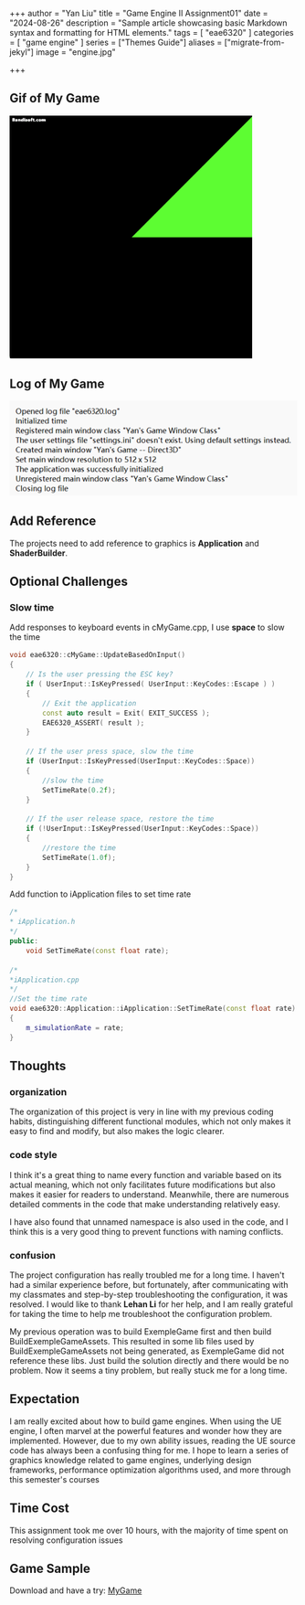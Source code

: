 +++
author = "Yan Liu"
title = "Game Engine II Assignment01"
date = "2024-08-26"
description = "Sample article showcasing basic Markdown syntax and formatting for HTML elements."
tags = [
    "eae6320"
]
categories = [
    "game engine"
]
series = ["Themes Guide"]
aliases = ["migrate-from-jekyl"]
image = "engine.jpg"

+++

<!--more-->

## Gif of My Game

<img src=".\animatedcolor.gif" alt="animatedcolor" style="zoom:67%;" />



## Log of My Game

<img src=".\log.png" />



## Add Reference

The projects need to add reference to graphics is **Application** and **ShaderBuilder**.



## Optional Challenges

### Slow time

Add responses to keyboard events in cMyGame.cpp, I use **space** to slow the time

~~~c++
void eae6320::cMyGame::UpdateBasedOnInput()
{
	// Is the user pressing the ESC key?
	if ( UserInput::IsKeyPressed( UserInput::KeyCodes::Escape ) )
	{
		// Exit the application
		const auto result = Exit( EXIT_SUCCESS );
		EAE6320_ASSERT( result );
	}

	// If the user press space, slow the time
	if (UserInput::IsKeyPressed(UserInput::KeyCodes::Space))
	{
		//slow the time
		SetTimeRate(0.2f);
	}

	// If the user release space, restore the time
	if (!UserInput::IsKeyPressed(UserInput::KeyCodes::Space))
	{
		//restore the time
		SetTimeRate(1.0f);
	}
}
~~~

Add function to iApplication files to set time rate

~~~c++
/*
* iApplication.h
*/
public:
	void SetTimeRate(const float rate);

/*
*iApplication.cpp
*/
//Set the time rate
void eae6320::Application::iApplication::SetTimeRate(const float rate)
{
	m_simulationRate = rate;
}
~~~





## Thoughts

### organization

The organization of this project is very in line with my previous coding habits, distinguishing different functional modules, which not only makes it easy to find and modify, but also makes the logic clearer.

### code style

I think it's a great thing to name every function and variable based on its actual meaning, which not only facilitates future modifications but also makes it easier for readers to understand. Meanwhile, there are numerous detailed comments in the code that make understanding relatively easy.

I have also found that unnamed namespace is also used in the code, and I think this is a very good thing to prevent functions with naming conflicts.

### confusion

The project configuration has really troubled me for a long time. I haven't had a similar experience before, but fortunately, after communicating with my classmates and step-by-step troubleshooting the configuration, it was resolved. I would like to thank **Lehan Li** for her help, and I am really grateful for taking the time to help me troubleshoot the configuration problem. 

My previous operation was to build ExempleGame first and then build BuildExempleGameAssets. This resulted in some lib files used by BuildExempleGameAssets not being generated, as ExempleGame did not reference these libs. Just build the solution directly and there would be no problem. Now it seems a tiny problem, but really stuck me for a long time.



## Expectation

I am really excited about how to build game engines. When using the UE engine, I often marvel at the powerful features and wonder how they are implemented. However, due to my own ability issues, reading the UE source code has always been a confusing thing for me. I hope to learn a series of graphics knowledge related to game engines, underlying design frameworks, performance optimization algorithms used, and more through this semester's courses



## Time Cost

This assignment took me over 10 hours, with the majority of time spent on resolving configuration issues



## Game Sample

Download and have a try: [MyGame](https://drive.google.com/uc?export=download&id=1Jp8nIzYdjSdQOfs63wyZ2yikuC6ybzke)

